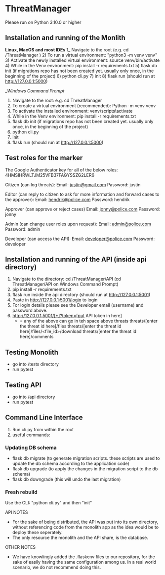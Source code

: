 # ThreatManager
Please run on Python 3.10.0 or higher

## Installation and running of the Monlith
__Linux, MacOS and most IDEs__
1_ Navigate to the root (e.g. cd /ThreatManager )
2) To run a virtual environment: "python3 -m venv venv"
3) Activate the newly installed virtual environment: source venv/bin/activate
4) While in the Venv environment: pip install -r requirements.txt
5) flask db init (if migrations repo has not been created yet. usually only once, in the beginning of the project)
6) python cli.py
7) init
8) flask run (should run at http://127.0.0.1:5000)

__Windows Command Prompt_
1) Navigate to the root: e.g. cd ThreatManager
2) To create a virtual environment (recommended): Python -m venv venv
3) To activate the installed environment: venv\scripts\activate
4) While in the Venv environment: pip install -r requirements.txt
5) flask db init (if migrations repo has not been created yet. usually only once, in the beginning of the project)
6) python cli.py
7) init
8) flask run (should run at http://127.0.0.1:5000)

## Test roles for the marker
The Google Authenticator key for all of the below roles: 4HMSIHRWLTJM25VFB37FAGYSSZG2LER6

Citizen (can log threats):
Email: justin@gmail.com
Password: justin

Editor (can reply to citizen to ask for more information and forward cases to the approver):
Email: hendrik@police.com
Password: hendrik

Approver (can approve or reject cases)
Email: jonny@police.com
Password: jonny

Admin (can change user roles upon request):
Email: admin@police.com
Password: admin

Developer (can access the API):
Email: developer@police.com
Password: developer


## Installation and running of the API  (inside api directory)
1) Navigate to the directory: cd /ThreatManager/API (cd ThreatManager/API on Windows Command Prompt)
2) pip install -r requirements.txt
3) flask run inside the api directory (should run at http://127.0.0.1:5001)
4) Paste in http://127.0.0.1:5001/login to login
5) For login details please see the Developer email (username) and password above.
6) http://127.0.0.1:5001/[*]?token=[put API token in here]
	* = any of the above can go in teh space above
	threats
	threats/[enter the threat id here]/files
	threats/[enter the threat id here]/files/<file_id>/download
	threats/[enter the threat id here]/comments


## Testing Monolith
- go into /tests directory
- run pytest

## Testing API
- go into /api directory
- run pytest

## Command Line Interface
1) Run cli.py from within the root
2) useful commands:
	

### Updating DB schema
- flask db migrate (to generate migration scripts. these scripts are used to update the db schema according to the application code)
- flask db upgrade (to apply the changes in the migration script to the db schema)
- flask db downgrade (this will undo the last migration)

### Fresh rebuild
Use the CLI: "python cli.py" and then "init"


API NOTES
- For the sake of being distributed, the API was put into its own directory, without referencing code from the monolith app as the idea would be to deploy these seperately.
- The only resource the monolith and the API share, is the database.

OTHER NOTES
- We have knowlingly added the .flaskenv files to our repository, for the sake of easily having the same configuration among us. In a real world scenario, we do not recommend doing this.
